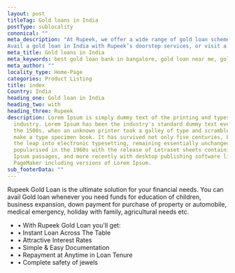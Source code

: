 ```yaml
---
layout: post
titleTag: Gold loans in India
postType: sublocality
cononical: ""
meta_description: "At Rupeek, we offer a wide range of gold loan schemes with low-interest rates.
Avail a gold loan in India with Rupeek’s doorstep services, or visit a Rupeek branch nearby to learn more."
meta_title: Gold loans in India
meta_keywords: best gold loan bank in bangalore, gold loan near me, gold loan, best gold loan
meta_author: ""
locality_type: Home-Page
categories: Product Listing
title: index
Country: India
heading_one: Gold loan in India
heading_two: with
heading_three: Rupeek
description: Lorem Ipsum is simply dummy text of the printing and typesetting
  industry. Lorem Ipsum has been the industry's standard dummy text ever since
  the 1500s, when an unknown printer took a galley of type and scrambled it to
  make a type specimen book. It has survived not only five centuries, but also
  the leap into electronic typesetting, remaining essentially unchanged. It was
  popularised in the 1960s with the release of Letraset sheets containing Lorem
  Ipsum passages, and more recently with desktop publishing software like Aldus
  PageMaker including versions of Lorem Ipsum.
sub_footerData: ""
---
```

Rupeek Gold Loan is the ultimate solution for your financial needs. You can avail Gold loan whenever you need funds for education of children, business expansion, down payment for purchase of property or automobile, medical emergency, holiday with family, agricultural needs etc.
* • With Rupeek  Gold Loan you'll get:
* • Instant Loan Across The Table
* • Attractive Interest Rates
* • Simple & Easy Documentation
* • Repayment at Anytime in Loan Tenure
* • Complete safety of jewels